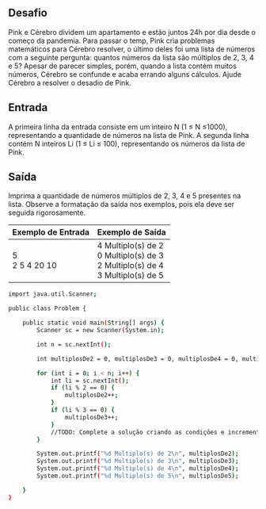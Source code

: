 ## Desafio

Pink e Cérebro dividem um apartamento e estão juntos 24h por dia desde o começo da pandemia. Para passar o temp, Pink cria problemas matemáticos para Cérebro resolver, o último deles foi uma lista de números com a seguinte pergunta: quantos números da lista são múltiplos de 2, 3, 4 e 5?
Apesar de parecer simples, porém, quando a lista contém muitos números, Cérebro se confunde e acaba errando alguns cálculos.
Ajude Cérebro a resolver o desadio de Pink.

## Entrada

A primeira linha da entrada consiste em um inteiro N (1 ≤ N ≤1000), representando a quantidade de números na lista de Pink.
A segunda linha contém N inteiros Li (1 ≤ Li ≤ 100), representando os números da lista de Pink.

## Saída

Imprima a quantidade de números múltiplos de 2, 3, 4 e 5 presentes na lista. Observe a formatação da saída nos exemplos, pois ela deve ser seguida rigorosamente.
 
| Exemplo de Entrada | Exemplo de Saída|
| ---|--- |
| 5<br />2 5 4 20 10 | 4 Multiplo(s) de 2<br />0 Multiplo(s) de 3<br />2 Multiplo(s) de 4<br />3 Multiplo(s) de 5 |

	
```bash
import java.util.Scanner;

public class Problem {

    public static void main(String[] args) {
        Scanner sc = new Scanner(System.in);

        int n = sc.nextInt();

        int multiplosDe2 = 0, multiplosDe3 = 0, multiplosDe4 = 0, multiplosDe5 = 0;

        for (int i = 0; i < n; i++) {
            int li = sc.nextInt();
            if (li % 2 == 0) {
                multiplosDe2++;
            }
            if (li % 3 == 0) {
                multiplosDe3++;
            }
            //TODO: Complete a solução criando as condições e incrementos para os múltiplos de 4 e 5.
        }

        System.out.printf("%d Multiplo(s) de 2\n", multiplosDe2);
        System.out.printf("%d Multiplo(s) de 3\n", multiplosDe3);
        System.out.printf("%d Multiplo(s) de 4\n", multiplosDe4);
        System.out.printf("%d Multiplo(s) de 5\n", multiplosDe5);

    }
}

```
	